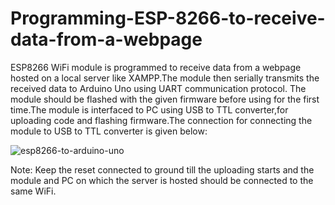 # Programming-ESP-8266-to-receive-data-from-a-webpage

ESP8266 WiFi module is programmed to receive data from a webpage hosted on a local server like XAMPP.The module then serially transmits the received data to Arduino Uno using UART communication protocol.
The module should be flashed with the given firmware before using for the first time.The module is interfaced to PC using USB to TTL converter,for uploading code and flashing firmware.The connection for connecting the module to USB to TTL converter is given below:

![esp8266-to-arduino-uno](https://user-images.githubusercontent.com/46468626/50877529-441da780-13a0-11e9-8d14-8879b06d88d2.jpg) 

Note: Keep the reset connected to ground till the uploading starts and the module and PC on which the server is hosted should be connected to the same WiFi.

